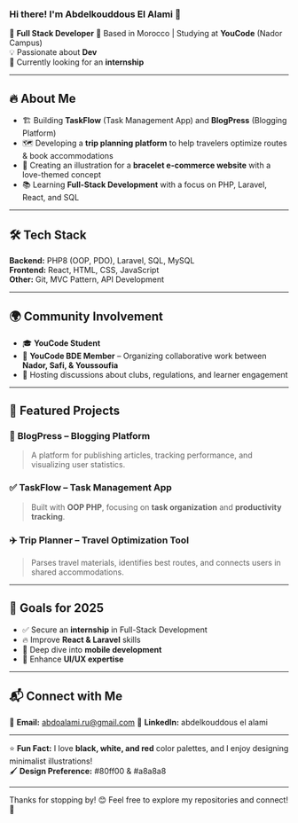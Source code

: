 ### Hi there! I'm Abdelkouddous El Alami 👋

🚀 **Full Stack Developer**
📍 Based in Morocco | Studying at **YouCode** (Nador Campus)  
💡 Passionate about **Dev**  
🎯 Currently looking for an **internship**  

---

## 🔥 About Me
- 🏗 Building **TaskFlow** (Task Management App) and **BlogPress** (Blogging Platform)
- 🗺️ Developing a **trip planning platform** to help travelers optimize routes & book accommodations
- 🎨 Creating an illustration for a **bracelet e-commerce website** with a love-themed concept
- 📚 Learning **Full-Stack Development** with a focus on PHP, Laravel, React, and SQL

---

## 🛠️ Tech Stack
**Backend:** PHP8 (OOP, PDO), Laravel, SQL, MySQL  
**Frontend:** React, HTML, CSS, JavaScript  
**Other:** Git, MVC Pattern, API Development  

---

## 🌍 Community Involvement
- 🎓 **YouCode Student** 
- 💼 **YouCode BDE Member** – Organizing collaborative work between **Nador, Safi, & Youssoufia**
- 🎤 Hosting discussions about clubs, regulations, and learner engagement

---

## 📌 Featured Projects
### 🚀 **BlogPress** – Blogging Platform  
> A platform for publishing articles, tracking performance, and visualizing user statistics.

### ✅ **TaskFlow** – Task Management App  
> Built with **OOP PHP**, focusing on **task organization** and **productivity tracking**.

### ✈️ **Trip Planner** – Travel Optimization Tool  
> Parses travel materials, identifies best routes, and connects users in shared accommodations.

---

## 🎯 Goals for 2025
- ✅ Secure an **internship** in Full-Stack Development
- 🔥 Improve **React & Laravel** skills
- 📱 Deep dive into **mobile development**
- 🌟 Enhance **UI/UX expertise**

---

## 📬 Connect with Me

📩 **Email:** abdoalami.ru@gmail.com 
💬 **LinkedIn:** abdelkouddous el alami  

---

⭐ **Fun Fact:** I love **black, white, and red** color palettes, and I enjoy designing minimalist illustrations!  
🖌️ **Design Preference:** #80ff00 & #a8a8a8  

---

Thanks for stopping by! 😊 Feel free to explore my repositories and connect! 🚀
